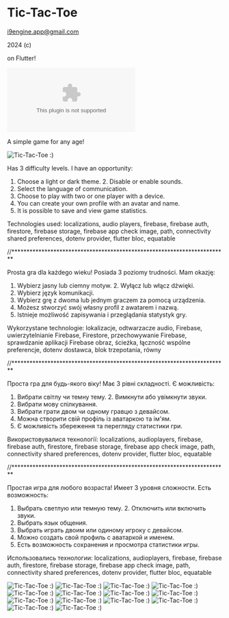 # Tic-Tac-Toe

i9engine.app@gmail.com

2024 (c) 

on Flutter!

![Download Tic-Tac-Toe apk:) ](TicTacToe_1.0.1.14.apk)

A simple game for any age!

![Tic-Tac-Toe :) ](images/tic_tac_toe_013.png)

Has 3 difficulty levels. I have an opportunity:
1. Choose a light or dark theme. 2. Disable or enable sounds.
3. Select the language of communication.
4. Choose to play with two or one player with a device.
5. You can create your own profile with an avatar and name.
6. It is possible to save and view game statistics.

Technologies used:
localizations, audio players,
firebase, firebase auth, firestore, firebase storage, firebase app check
image, path, connectivity
shared preferences, dotenv
provider, flutter bloc, equatable

//************************************************************************

Prosta gra dla każdego wieku!
Posiada 3 poziomy trudności. Mam okazję:
1. Wybierz jasny lub ciemny motyw. 2. Wyłącz lub włącz dźwięki.
3. Wybierz język komunikacji.
4. Wybierz grę z dwoma lub jednym graczem za pomocą urządzenia.
5. Możesz stworzyć swój własny profil z awatarem i nazwą.
6. Istnieje możliwość zapisywania i przeglądania statystyk gry.

Wykorzystane technologie:
lokalizacje, odtwarzacze audio,
Firebase, uwierzytelnianie Firebase, Firestore, przechowywanie Firebase, sprawdzanie aplikacji Firebase
obraz, ścieżka, łączność
wspólne preferencje, dotenv
dostawca, blok trzepotania, równy

//************************************************************************

Проста гра для будь-якого віку!
Має 3 рівні складності. Є можливість:
1. Вибрати світлу чи темну тему. 2. Вимкнути або увімкнути звуки.
3. Вибрати мову спілкування.
4. Вибрати грати двом чи одному гравцю з девайсом.
5. Можна створити свій профіль із аватаркою та ім'ям.
6. Є можливість збереження та перегляду статистики гри.

Використовувалися технології:
localizations, audioplayers,
firebase, firebase auth, firestore, firebase storage, firebase app check
image, path, connectivity
shared preferences, dotenv
provider, flutter bloc, equatable

//************************************************************************

Простая игра для любого возраста!
Имеет 3 уровня сложности. Есть возможность:
1. Выбрать светлую или темную тему. 2. Отключить или включить звуки.
3. Выбрать язык общения.
4. Выбрать играть двоим или одиному игроку с девайсом.
5. Можно создать свой профиль с аватаркой и именем.
6. Есть возможность сохранения и просмотра статистики игры.

Использовались технологии:
localizations, audioplayers, 
firebase, firebase auth, firestore, firebase storage, firebase app check
image, path, connectivity
shared preferences, dotenv
provider, flutter bloc, equatable

![Tic-Tac-Toe :) ](images/tic_tac_toe_0_1.png)
![Tic-Tac-Toe :) ](images/tic_tac_toe_002.png)
![Tic-Tac-Toe :) ](images/tic_tac_toe_003.png)
![Tic-Tac-Toe :) ](images/tic_tac_toe_004.png)
![Tic-Tac-Toe :) ](images/tic_tac_toe_005.png)
![Tic-Tac-Toe :) ](images/tic_tac_toe_006.png)
![Tic-Tac-Toe :) ](images/tic_tac_toe_007.png)
![Tic-Tac-Toe :) ](images/tic_tac_toe_008.png)
![Tic-Tac-Toe :) ](images/tic_tac_toe_009.png)
![Tic-Tac-Toe :) ](images/tic_tac_toe_010.png)
![Tic-Tac-Toe :) ](images/tic_tac_toe_011.png)
![Tic-Tac-Toe :) ](images/tic_tac_toe_012.png)
![Tic-Tac-Toe :) ](images/tic_tac_toe_013.png)
![Tic-Tac-Toe :) ](images/tic_tac_toe_014.png)



   


